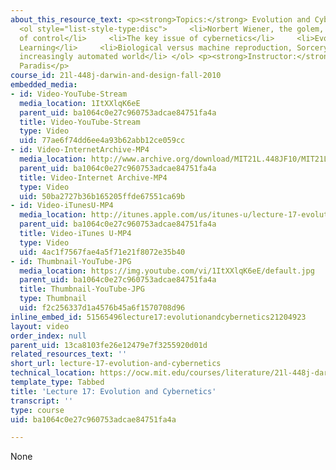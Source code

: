 ```yaml
---
about_this_resource_text: <p><strong>Topics:</strong> Evolution and Cybernetics</p>
  <ol style="list-style-type:disc">     <li>Norbert Wiener, the golem, and the problem
  of control</li>     <li>The key issue of cybernetics</li>     <li>Evolution as Phylogenetic
  Learning</li>     <li>Biological versus machine reproduction, Sorcery versus science</li>     <li>An
  increasingly automated world</li> </ol> <p><strong>Instructor:</strong> Prof. James
  Paradis</p>
course_id: 21l-448j-darwin-and-design-fall-2010
embedded_media:
- id: Video-YouTube-Stream
  media_location: 1ItXXlqK6eE
  parent_uid: ba1064c0e27c960753adcae84751fa4a
  title: Video-YouTube-Stream
  type: Video
  uid: 77ae6f74dd6ee4a93b62abb12ce059cc
- id: Video-InternetArchive-MP4
  media_location: http://www.archive.org/download/MIT21L.448JF10/MIT21L_448JF10_lec17_300k.mp4
  parent_uid: ba1064c0e27c960753adcae84751fa4a
  title: Video-Internet Archive-MP4
  type: Video
  uid: 50ba2727b36b165205ffde67551ca69b
- id: Video-iTunesU-MP4
  media_location: http://itunes.apple.com/us/itunes-u/lecture-17-evolution-cybernetics/id524410263?i=114469498
  parent_uid: ba1064c0e27c960753adcae84751fa4a
  title: Video-iTunes U-MP4
  type: Video
  uid: 4ac1f7567fae4a5f71e21f8072e35b40
- id: Thumbnail-YouTube-JPG
  media_location: https://img.youtube.com/vi/1ItXXlqK6eE/default.jpg
  parent_uid: ba1064c0e27c960753adcae84751fa4a
  title: Thumbnail-YouTube-JPG
  type: Thumbnail
  uid: f2c256337d1a4576b45a6f1570708d96
inline_embed_id: 51565496lecture17:evolutionandcybernetics21204923
layout: video
order_index: null
parent_uid: 13ca8103fe26e12479e7f3255920d01d
related_resources_text: ''
short_url: lecture-17-evolution-and-cybernetics
technical_location: https://ocw.mit.edu/courses/literature/21l-448j-darwin-and-design-fall-2010/video-lectures/lecture-17-evolution-and-cybernetics
template_type: Tabbed
title: 'Lecture 17: Evolution and Cybernetics'
transcript: ''
type: course
uid: ba1064c0e27c960753adcae84751fa4a

---
```

None